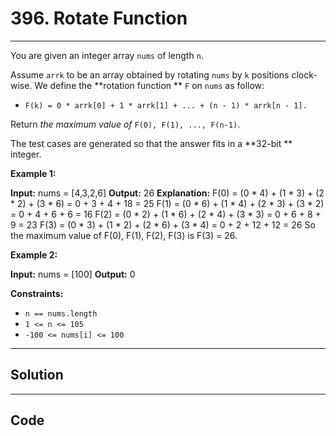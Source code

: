 # 396. Rotate Function

---

You are given an integer array `nums` of length `n`.

Assume `arrk` to be an array obtained by rotating `nums` by `k` positions clock-wise. We define the **rotation function ** `F` on `nums` as follow:

  * `F(k) = 0 * arrk[0] + 1 * arrk[1] + ... + (n - 1) * arrk[n - 1].`



Return _the maximum value of_ `F(0), F(1), ..., F(n-1)`.

The test cases are generated so that the answer fits in a **32-bit ** integer.

 

**Example 1:**


**Input:** nums = [4,3,2,6]
**Output:** 26
**Explanation:**
F(0) = (0 * 4) + (1 * 3) + (2 * 2) + (3 * 6) = 0 + 3 + 4 + 18 = 25
F(1) = (0 * 6) + (1 * 4) + (2 * 3) + (3 * 2) = 0 + 4 + 6 + 6 = 16
F(2) = (0 * 2) + (1 * 6) + (2 * 4) + (3 * 3) = 0 + 6 + 8 + 9 = 23
F(3) = (0 * 3) + (1 * 2) + (2 * 6) + (3 * 4) = 0 + 2 + 12 + 12 = 26
So the maximum value of F(0), F(1), F(2), F(3) is F(3) = 26.


**Example 2:**


**Input:** nums = [100]
**Output:** 0


 

**Constraints:**

  * `n == nums.length`
  * `1 <= n <= 105`
  * `-100 <= nums[i] <= 100`

---

## Solution



---

## Code
```python


```